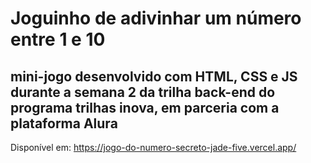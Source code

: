# Joguinho de adivinhar um número entre 1 e 10
## mini-jogo desenvolvido com HTML, CSS e JS durante a semana 2 da trilha back-end do programa trilhas inova, em parceria com a plataforma Alura
Disponível em: https://jogo-do-numero-secreto-jade-five.vercel.app/